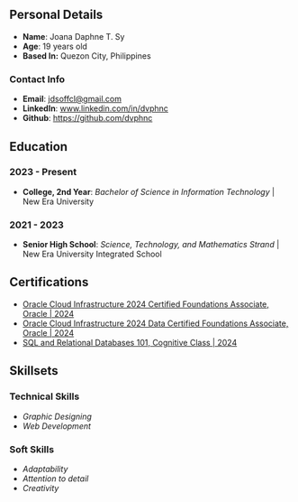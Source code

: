 ## Personal Details
- **Name**: Joana Daphne T. Sy
- **Age**: 19 years old
- **Based In:** Quezon City, Philippines

### Contact Info
- **Email**: jdsoffcl@gmail.com
- **LinkedIn**: www.linkedin.com/in/dvphnc
-  **Github**: https://github.com/dvphnc

## Education

### 2023 - Present
- **College, 2nd Year**: *Bachelor of Science in Information Technology* | New Era University
### 2021 - 2023 
- **Senior High School**: *Science, Technology, and Mathematics Strand* | New Era University Integrated School
  
## Certifications
- [Oracle Cloud Infrastructure 2024 Certified Foundations Associate, Oracle | 2024](https://catalog-education.oracle.com/ords/certview/sharebadge?id=D43A8C93FE30161F5AF6077AE49AB9FE797A13EA6EB10947B7E30B9B0DFD2DC1)
- [Oracle Cloud Infrastructure 2024 Data Certified Foundations Associate, Oracle | 2024](https://catalog-education.oracle.com/ords/certview/sharebadge?id=D43A8C93FE30161F5AF6077AE49AB9FE612D8698DFBD1116CC92691601BF4C03)
- [SQL and Relational Databases 101, Cognitive Class | 2024](https://courses.cognitiveclass.ai/certificates/fea1a489739a4b02ab4c9d266a0ade0f)

## Skillsets

### Technical Skills
- *Graphic Designing*
- *Web Development*
  
### Soft Skills
- *Adaptability*
- *Attention to detail*
- *Creativity*
